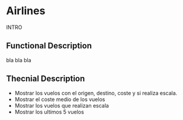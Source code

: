 # Airlines

INTRO
## Functional Description
bla bla bla

## Thecnial Description
 - Mostrar los vuelos con el origen, destino, coste y si realiza escala.
 - Mostrar el coste medio de los vuelos
 - Mostrar los vuelos que realizan escala
 - Mostrar los ultimos 5 vuelos
